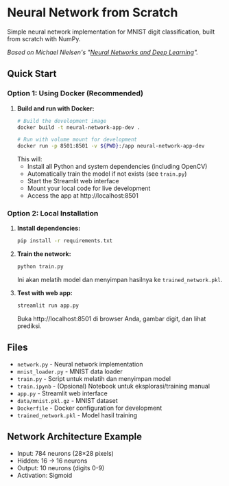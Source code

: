 # Neural Network from Scratch

Simple neural network implementation for MNIST digit classification, built from scratch with NumPy.

*Based on Michael Nielsen's "[Neural Networks and Deep Learning](http://neuralnetworksanddeeplearning.com/)".*

## Quick Start

### Option 1: Using Docker (Recommended)

1. **Build and run with Docker:**
   ```bash
   # Build the development image
   docker build -t neural-network-app-dev .

   # Run with volume mount for development
   docker run -p 8501:8501 -v ${PWD}:/app neural-network-app-dev
   ```
   This will:
   - Install all Python and system dependencies (including OpenCV)
   - Automatically train the model if not exists (see `train.py`)
   - Start the Streamlit web interface
   - Mount your local code for live development
   - Access the app at http://localhost:8501

### Option 2: Local Installation

1. **Install dependencies:**
   ```bash
   pip install -r requirements.txt
   ```

2. **Train the network:**
   ```bash
   python train.py
   ```
   Ini akan melatih model dan menyimpan hasilnya ke `trained_network.pkl`.

3. **Test with web app:**
   ```bash
   streamlit run app.py
   ```
   Buka http://localhost:8501 di browser Anda, gambar digit, dan lihat prediksi.

## Files

- `network.py` - Neural network implementation
- `mnist_loader.py` - MNIST data loader
- `train.py` - Script untuk melatih dan menyimpan model
- `train.ipynb` - (Opsional) Notebook untuk eksplorasi/training manual
- `app.py` - Streamlit web interface
- `data/mnist.pkl.gz` - MNIST dataset
- `Dockerfile` - Docker configuration for development
- `trained_network.pkl` - Model hasil training

## Network Architecture Example

- Input: 784 neurons (28×28 pixels)
- Hidden: 16 → 16 neurons
- Output: 10 neurons (digits 0-9)
- Activation: Sigmoid

